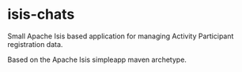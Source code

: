 # isis-chats
Small Apache Isis based application for managing Activity Participant registration data.

Based on the Apache Isis simpleapp maven archetype.
